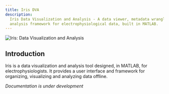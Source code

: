 ```yaml
---
title: Iris DVA
description: 
  Iris Data Visualization and Analysis - A data viewer, metadata wrangler and
  analysis framework for electrophysiological data, built in MATLAB.
---
```


<img src="./img/iris-animated.gif" alt="Iris: Data Visualization and Analysis" />

## Introduction

Iris is a data visualization and analysis tool designed, in MATLAB, for electrophysiologists. It provides a user interface and framework for organizing, visualizing and analyzing data offline.

_Documentation is under development_

